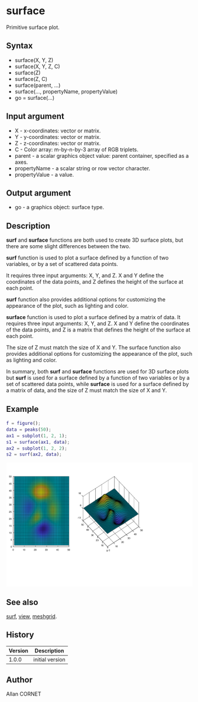 # surface

Primitive surface plot.

## Syntax

- surface(X, Y, Z)
- surface(X, Y, Z, C)
- surface(Z)
- surface(Z, C)
- surface(parent, ...)
- surface(..., propertyName, propertyValue)
- go = surface(...)

## Input argument

- X - x-coordinates: vector or matrix.
- Y - y-coordinates: vector or matrix.
- Z - z-coordinates: vector or matrix.
- C - Color array: m-by-n-by-3 array of RGB triplets.
- parent - a scalar graphics object value: parent container, specified as a axes.
- propertyName - a scalar string or row vector character.
- propertyValue - a value.

## Output argument

- go - a graphics object: surface type.

## Description

  <p><b>surf</b> and <b>surface</b> functions are both used to create 3D surface plots, but there are some slight differences between the two.</p>
  <p><b>surf</b> function is used to plot a surface defined by a function of two variables, or by a set of scattered data points.</p>
  <p>It requires three input arguments: X, Y, and Z. X and Y define the coordinates of the data points, and Z defines the height of the surface at each point.</p>
  <p><b>surf</b> function also provides additional options for customizing the appearance of the plot, such as lighting and color.</p>
  <p/>
  <p><b>surface</b> function is used to plot a surface defined by a matrix of data. It requires three input arguments: X, Y, and Z. X and Y define the coordinates of the data points, and Z is a matrix that defines the height of the surface at each point.</p>
  <p>The size of Z must match the size of X and Y. The surface function also provides additional options for customizing the appearance of the plot, such as lighting and color.</p>
  <p>In summary, both <b>surf</b> and <b>surface</b> functions are used for 3D surface plots but <b>surf</b> is used for a surface defined by a function of two variables or by a set of scattered data points, while <b>surface</b> is used for a surface defined by a matrix of data, and the size of Z must match the size of X and Y.</p>

## Example

```matlab
f = figure();
data = peaks(50);
ax1 = subplot(1, 2, 1);
s1 = surface(ax1, data);
ax2 = subplot(1, 2, 2);
s2 = surf(ax2, data);
```

<img src="surface_1_E814CB13.svg" align="middle"/>

## See also

[surf](surf.md), [view](view.md), [meshgrid](../elementary_functions/meshgrid.md).

## History

| Version | Description     |
| ------- | --------------- |
| 1.0.0   | initial version |

## Author

Allan CORNET
